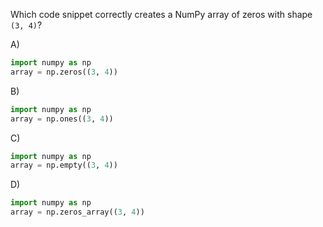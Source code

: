 Which code snippet correctly creates a NumPy array of zeros with shape `(3, 4)`?

A) 
```python
import numpy as np
array = np.zeros((3, 4))
```

B) 
```python
import numpy as np
array = np.ones((3, 4))
```

C) 
```python
import numpy as np
array = np.empty((3, 4))
```

D) 
```python
import numpy as np
array = np.zeros_array((3, 4))
```

<!-- Answer: A) -->